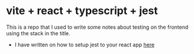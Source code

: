 # vite + react + typescript + jest

This is a repo that I used to write some notes about testing on the frontend using the stack in the title.
- I have written on how to setup jest to your react app [here](https://www.notion.so/gusgalote/Configuring-Jest-in-a-React-project-with-Vite-and-Typescript-c2d1ad37d29d4b81bc964e9ad8962667)
